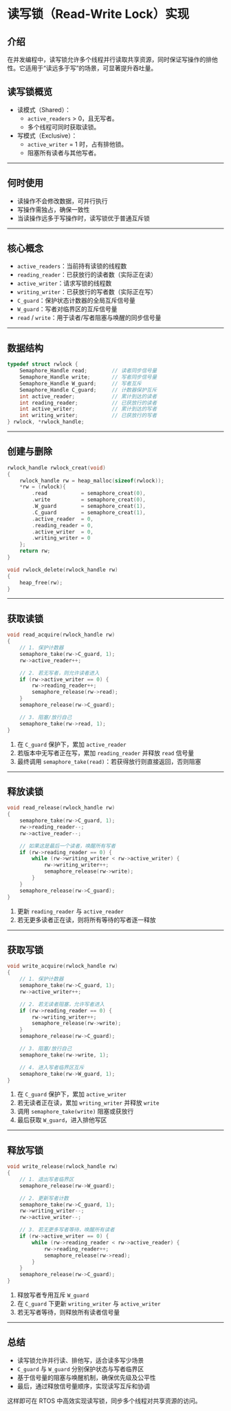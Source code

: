 # 读写锁（Read-Write Lock）实现

## 介绍

在并发编程中，读写锁允许多个线程并行读取共享资源，同时保证写操作的排他性。它适用于“读远多于写”的场景，可显著提升吞吐量。

## 读写锁概览

- 读模式（Shared）：
  - `active_readers` > 0，且无写者。
  - 多个线程可同时获取读锁。
- 写模式（Exclusive）：
  - `active_writer` = 1 时，占有排他锁。
  - 阻塞所有读者与其他写者。

------

## 何时使用

- 读操作不会修改数据，可并行执行
- 写操作需独占，确保一致性
- 当读操作远多于写操作时，读写锁优于普通互斥锁

------

## 核心概念

- `active_readers`：当前持有读锁的线程数
- `reading_reader`：已获放行的读者数（实际正在读）
- `active_writer`：请求写锁的线程数
- `writing_writer`：已获放行的写者数（实际正在写）
- `C_guard`：保护状态计数器的全局互斥信号量
- `W_guard`：写者对临界区的互斥信号量
- `read` / `write`：用于读者/写者阻塞与唤醒的同步信号量

------

## 数据结构

```c
typedef struct rwlock {
    Semaphore_Handle read;        // 读者同步信号量
    Semaphore_Handle write;       // 写者同步信号量
    Semaphore_Handle W_guard;     // 写者互斥
    Semaphore_Handle C_guard;     // 计数器保护互斥
    int active_reader;            // 累计到达的读者
    int reading_reader;           // 已获放行的读者
    int active_writer;            // 累计到达的写者
    int writing_writer;           // 已获放行的写者
} rwlock, *rwlock_handle;
```

------

## 创建与删除

```c
rwlock_handle rwlock_creat(void)
{
    rwlock_handle rw = heap_malloc(sizeof(rwlock));
    *rw = (rwlock){
        .read           = semaphore_creat(0),
        .write          = semaphore_creat(0),
        .W_guard        = semaphore_creat(1),
        .C_guard        = semaphore_creat(1),
        .active_reader  = 0,
        .reading_reader = 0,
        .active_writer  = 0,
        .writing_writer = 0
    };
    return rw;
}

void rwlock_delete(rwlock_handle rw)
{
    heap_free(rw);
}
```

------

## 获取读锁

```c
void read_acquire(rwlock_handle rw)
{
    // 1. 保护计数器
    semaphore_take(rw->C_guard, 1);
    rw->active_reader++;

    // 2. 若无写者，则允许读者进入
    if (rw->active_writer == 0) {
        rw->reading_reader++;
        semaphore_release(rw->read);
    }
    semaphore_release(rw->C_guard);

    // 3. 阻塞/放行自己
    semaphore_take(rw->read, 1);
}
```

1. 在 `C_guard` 保护下，累加 `active_reader`
2. 若版本中无写者正在写，累加 `reading_reader` 并释放 `read` 信号量
3. 最终调用 `semaphore_take(read)`：若获得放行则直接返回，否则阻塞

------

## 释放读锁

```c
void read_release(rwlock_handle rw)
{
    semaphore_take(rw->C_guard, 1);
    rw->reading_reader--;
    rw->active_reader--;

    // 如果这是最后一个读者，唤醒所有写者
    if (rw->reading_reader == 0) {
        while (rw->writing_writer < rw->active_writer) {
            rw->writing_writer++;
            semaphore_release(rw->write);
        }
    }
    semaphore_release(rw->C_guard);
}
```

1. 更新 `reading_reader` 与 `active_reader`
2. 若无更多读者正在读，则将所有等待的写者逐一释放

------

## 获取写锁

```c
void write_acquire(rwlock_handle rw)
{
    // 1. 保护计数器
    semaphore_take(rw->C_guard, 1);
    rw->active_writer++;

    // 2. 若无读者阻塞，允许写者进入
    if (rw->reading_reader == 0) {
        rw->writing_writer++;
        semaphore_release(rw->write);
    }
    semaphore_release(rw->C_guard);

    // 3. 阻塞/放行自己
    semaphore_take(rw->write, 1);

    // 4. 进入写者临界区互斥
    semaphore_take(rw->W_guard, 1);
}
```

1. 在 `C_guard` 保护下，累加 `active_writer`
2. 若无读者正在读，累加 `writing_writer` 并释放 `write`
3. 调用 `semaphore_take(write)` 阻塞或获放行
4. 最后获取 `W_guard`，进入排他写区

------

## 释放写锁

```c
void write_release(rwlock_handle rw)
{
    // 1. 退出写者临界区
    semaphore_release(rw->W_guard);

    // 2. 更新写者计数
    semaphore_take(rw->C_guard, 1);
    rw->writing_writer--;
    rw->active_writer--;

    // 3. 若无更多写者等待，唤醒所有读者
    if (rw->active_writer == 0) {
        while (rw->reading_reader < rw->active_reader) {
            rw->reading_reader++;
            semaphore_release(rw->read);
        }
    }
    semaphore_release(rw->C_guard);
}
```

1. 释放写者专用互斥 `W_guard`
2. 在 `C_guard` 下更新 `writing_writer` 与 `active_writer`
3. 若无写者等待，则释放所有读者信号量

------

## 总结

- 读写锁允许并行读、排他写，适合读多写少场景
- `C_guard` 与 `W_guard` 分别保护状态与写者临界区
- 基于信号量的阻塞与唤醒机制，确保优先级及公平性
- 最后，通过释放信号量顺序，实现读写互斥和协调

这样即可在 RTOS 中高效实现读写锁，同步多个线程对共享资源的访问。
